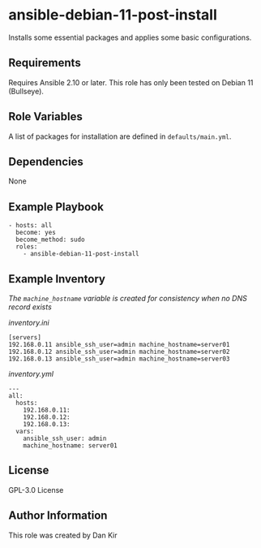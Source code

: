 ansible-debian-11-post-install
==============================
Installs some essential packages and applies some basic configurations.

Requirements
------------
Requires Ansible 2.10 or later. This role has only been tested on Debian 11 (Bullseye).

Role Variables
--------------
A list of packages for installation are defined in `defaults/main.yml`.

Dependencies
------------
None

Example Playbook
----------------
    - hosts: all
      become: yes
      become_method: sudo
      roles:
        - ansible-debian-11-post-install

Example Inventory
-----------------
*The `machine_hostname` variable is created for consistency when no DNS record exists*

*inventory.ini*

    [servers]
    192.168.0.11 ansible_ssh_user=admin machine_hostname=server01
    192.168.0.12 ansible_ssh_user=admin machine_hostname=server02
    192.168.0.13 ansible_ssh_user=admin machine_hostname=server03

*inventory.yml*

    ---
    all:
      hosts:
        192.168.0.11:
        192.168.0.12:
        192.168.0.13:
      vars:
        ansible_ssh_user: admin
        machine_hostname: server01


License
-------
GPL-3.0 License

Author Information
------------------
This role was created by Dan Kir
